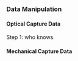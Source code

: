 ### Data Manipulation

#### Optical Capture Data

Step 1: who knows.


#### Mechanical Capture Data
